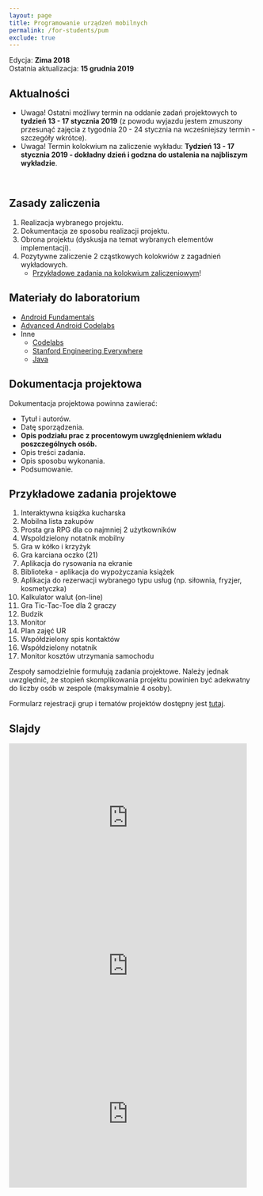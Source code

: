 ```yaml
---
layout: page
title: Programowanie urządzeń mobilnych
permalink: /for-students/pum
exclude: true
---
```


Edycja: **Zima 2018** <br>
Ostatnia aktualizacja: **15 grudnia 2019**

## Aktualności

* Uwaga! Ostatni możliwy termin na oddanie zadań projektowych to **tydzień 13 - 17 stycznia 2019** (z powodu wyjazdu jestem zmuszony przesunąć zajęcia z tygodnia 20 - 24 stycznia na wcześniejszy termin - szczegóły wkrótce).
* Uwaga! Termin kolokwium na zaliczenie wykładu: **Tydzień 13 - 17 stycznia 2019 - dokładny dzień i godzna do ustalenia na najbliszym wykładzie**.

<br>

<!-- # Informacje

Na tej stronie znajdują się również informacje dotyczące przedmiotów:
1. Programowanie aplikacji na urządzenia mobilne (PAUM)
1. Programowanie urządzeń mobilnych (AUM)
1. Bazy danych dla urządzań mobilnych (BDUM).

-->

## Zasady zaliczenia

1. Realizacja wybranego projektu.
2. Dokumentacja ze sposobu realizacji projektu.
3. Obrona projektu (dyskusja na temat wybranych elementów implementacji).
4. Pozytywne zaliczenie 2 cząstkowych kolokwiów z zagadnień wykładowych.
    * [Przykładowe zadania na kolokwium zaliczeniowym](iswddum-test.html.pdf)!

## Materiały do laboratorium

* [Android Fundamentals](https://codelabs.developers.google.com/codelabs/android-training-welcome/index.html)
* [Advanced Android Codelabs](https://codelabs.developers.google.com/advanced-android-training/)
* Inne
  * [Codelabs](https://codelabs.developers.google.com/)
  * [Stanford Engineering Everywhere](https://see.stanford.edu/Course/CS106A)
  * [Java](https://www.youtube.com/watch?v=vi8LlwJaBJY&list=PL6nth5sRD25g_M_OgsMQgYIrESzzkGLME)

## Dokumentacja projektowa

Dokumentacja projektowa powinna zawierać:

* Tytuł i autorów.
* Datę sporządzenia.
* **Opis podziału prac z procentowym uwzględnieniem wkładu poszczególnych osób.**
* Opis treści zadania.
* Opis sposobu wykonania.
* Podsumowanie.

## Przykładowe zadania projektowe

1. Interaktywna książka kucharska
1. Mobilna lista zakupów
1. Prosta gra RPG dla co najmniej 2 użytkowników
1. Wspoldzielony notatnik mobilny
1. Gra w kółko i krzyżyk
1. Gra karciana oczko (21)
1. Aplikacja do rysowania na ekranie
1. Biblioteka - aplikacja do wypożyczania książek
1. Aplikacja do rezerwacji wybranego typu usług (np. siłownia, fryzjer, kosmetyczka)
1. Kalkulator walut (on-line)
1. Gra Tic-Tac-Toe dla 2 graczy
1. Budzik
1. Monitor 
1. Plan zajęć UR
1. Współdzielony spis kontaktów
1. Współdzielony notatnik
1. Monitor kosztów utrzymania samochodu


<!--
## Zadania sugerowane dla ISWDUM

Wszystkie poniższe hasła dotyczą implementacji aplikacji mobilnej.

1. Rozpoznawanie znaków Braille'a.
2. Rozpoznawanie twarzy.
3. Rozpoznawanie zwierząt.
4. Rozpoznawanie logotypów samochodowych.
5. Rozpoznawanie numerów tablic samochodowych.
6. Gra "kółko-krzyżyk".
7. Gra "czwórki".
8. Rozpoznawanie alfabetu Morse'a.
9. Gra black-jack.
10. Rozpoznwanie cyfr.
11. Koszyk zakupów *wspomagana* algorytmem Aprori.

Wybóru projektu i przypisania do grupy (maks. 4 osoby) należy dokonać za pośrednictwem niniejszej [strony](https://docs.google.com/document/d/1Staq5cOUFPbYqUcYeGhE9Ud1m0UjzZQrx8_y3uwIHoU/edit?usp=sharing).
-->

Zespoły samodzielnie formułują zadania projektowe. Należy jednak
uwzględnić, że stopień skomplikowania projektu powinien być adekwatny
do liczby osób w zespole (maksymalnie 4 osoby).

<!-- Ponadto, na drugich
zajęciach laboratoryjnych należy przedłożyć specyfikację proponowanego
projektu według szablonu dostępnego [tutaj](https://docs.google.com/document/d/1ZgnGpDfW4oCgnLDqLSuICZSqbFZmUX68mx57CsO5d9s/edit?usp=sharing).
-->

Formularz rejestracji grup i tematów projektów dostępny jest [tutaj](https://docs.google.com/document/d/1ceGklwtyWo0laFlFYBNLOPx_CoEn_zOFxw7Q_ifrero/edit?usp=sharing).

## Slajdy

<!--
## Wybrane algorytmy sztucznej inteligencji

<iframe src="https://docs.google.com/presentation/d/e/2PACX-1vQW-B-nhI5dCnK3ciU4PVtbzEaCTE8IV6mo7UhNvIdZPEsyf0nmfV0Qllb22jSurVE3mZXn2DeCvo47/embed?start=false&loop=false&delayms=3000" frameborder="0" width="480" height="299" allowfullscreen="true" mozallowfullscreen="true" webkitallowfullscreen="true"></iframe>

<iframe src="https://docs.google.com/presentation/d/1YcFSRv1QLtb04Fa-Hwp1g7S6XEwWqXWwQgrvPgKfzo4/embed?start=false&loop=false&delayms=3000" frameborder="0" width="480" height="299" allowfullscreen="true" mozallowfullscreen="true" webkitallowfullscreen="true"></iframe>

<iframe src="https://docs.google.com/presentation/d/1_k9N8-8shEE0kW2anQD7ZHOo-d3wzc36F9q2i5vsBJ0/embed?start=false&loop=false&delayms=3000" frameborder="0" width="480" height="299" allowfullscreen="true" mozallowfullscreen="true" webkitallowfullscreen="true"></iframe>

<iframe src="https://docs.google.com/presentation/d/e/2PACX-1vSCX4AwzpLNs8c_pSI3gUlIOak0c3HsCRfwhm7PBaME97dFTTpoebq4hIFz1Njnu_8cue_5wLqNqRc0/embed?start=false&loop=false&delayms=3000" frameborder="0" width="480" height="299" allowfullscreen="true" mozallowfullscreen="true" webkitallowfullscreen="true"></iframe>

<iframe src="https://docs.google.com/presentation/d/1Tr8lpgEvjKWYgDdio2sM47CUF1DPd0b_Q9wK4R_tCcs/embed?start=false&loop=false&delayms=3000" frameborder="0" width="480" height="299" allowfullscreen="true" mozallowfullscreen="true" webkitallowfullscreen="true"></iframe>

## Programowanie w systemie Android
-->

<iframe src="https://docs.google.com/presentation/d/e/2PACX-1vSy8dpgS0_gu06WAS7I75eEMTZb8pToArx0by9aXU-ituG6KLyjyYOrxokXtqumvHyZQFVX4IFu5RV4/embed?start=false&loop=false&delayms=3000" frameborder="0" width="480" height="299" allowfullscreen="true" mozallowfullscreen="true" webkitallowfullscreen="true"></iframe>

<iframe src="https://docs.google.com/presentation/d/13BKQP8dcqPHNSJXZTYrf2bpEoLJHM7tAcPYA369PeCc/embed?start=false&loop=false&delayms=3000" frameborder="0" width="480" height="299" allowfullscreen="true" mozallowfullscreen="true" webkitallowfullscreen="true"></iframe>

<iframe src="https://docs.google.com/presentation/d/1lLJL2lIDV5aM5yBJWEsIwSKgKXlUFmlRuve1kZeqApk/embed?start=false&loop=false&delayms=3000" frameborder="0" width="480" height="299" allowfullscreen="true" mozallowfullscreen="true" webkitallowfullscreen="true"></iframe>

